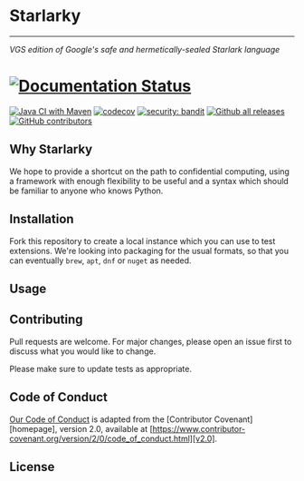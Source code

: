 # Starlarky
---
_VGS edition of Google's safe and hermetically-sealed Starlark language_



# [![Documentation Status](https://readthedocs.org/projects/starlarky-devel/badge/?version=latest)](https://starlarky-devel.readthedocs.io/en/latest/?badge=latest)

[![Java CI with Maven](https://github.com/blaisep-vgs/starlarky/actions/workflows/maven.yml/badge.svg)](https://github.com/blaisep-vgs/starlarky/actions/workflows/maven.yml)
[![codecov](https://codecov.io/gh/blaisep-vgs/starlarky/branch/master/graph/badge.svg?token=NC1Z7MFIGI)](https://codecov.io/gh/blaisep-vgs/starlarky)
[![security: bandit](https://img.shields.io/badge/security-bandit-yellow.svg)](https://github.com/PyCQA/bandit)
[![Github all releases](https://img.shields.io/github/downloads/Naereen/StrapDown.js/total.svg)](https://GitHub.com/Naereen/StrapDown.js/releases/)
[![GitHub contributors](https://img.shields.io/github/contributors/Naereen/StrapDown.js.svg)](https://GitHub.com/Naereen/StrapDown.js/graphs/contributors/)

## Why Starlarky

We hope to provide a shortcut on the path to confidential computing, using a framework with enough flexibility to be useful
and a syntax which should be familiar to anyone who knows Python.


## Installation

Fork this repository to create a local instance which you can use to test extensions. We're looking into packaging for the usual
formats, so that you can eventually `brew`, `apt`, `dnf` or `nuget` as needed.


## Usage


## Contributing
Pull requests are welcome. For major changes, please open an issue first to discuss what you would like to change.

Please make sure to update tests as appropriate.

## Code of Conduct

[Our Code of Conduct](CODE_OF_CONDUCT.md) is adapted from the [Contributor Covenant][homepage],
version 2.0, available at
[https://www.contributor-covenant.org/version/2/0/code_of_conduct.html][v2.0].

## License
